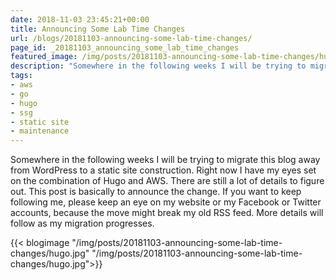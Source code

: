```yaml
---
date: 2018-11-03 23:45:21+00:00
title: Announcing Some Lab Time Changes
url: /blogs/20181103-announcing-some-lab-time-changes/
page_id: _20181103_announcing_some_lab_time_changes
featured_image: /img/posts/20181103-announcing-some-lab-time-changes/hugo.jpg
description: "Somewhere in the following weeks I will be trying to migrate this blog away from WordPress to a static site construction"
tags:
- aws
- go
- hugo
- ssg
- static site
- maintenance
---
```


Somewhere in the following weeks I will be trying to migrate this blog away from WordPress to a static site construction. Right now I have my eyes set on the combination of Hugo and AWS. There are still a lot of details to figure out. This post is basically to announce the change. If you want to keep following me, please keep an eye on my website or my Facebook or Twitter accounts, because the move might break my old RSS feed. More details will follow as my migration progresses.

{{< blogimage "/img/posts/20181103-announcing-some-lab-time-changes/hugo.jpg" "/img/posts/20181103-announcing-some-lab-time-changes/hugo.jpg">}}
